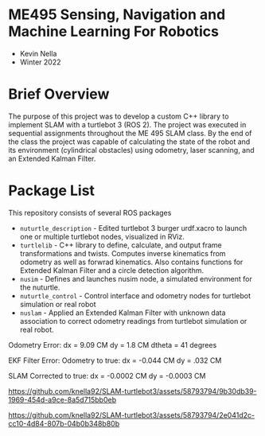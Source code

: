 # ME495 Sensing, Navigation and Machine Learning For Robotics
* Kevin Nella
* Winter 2022
# Brief Overview
The purpose of this project was to develop a custom C++ library to implement SLAM with a turtlebot 3 (ROS 2). The project was executed in sequential assignments throughout the ME 495 SLAM class. By the end of the class the project was capable of calculating the state of the robot and its environment (cylindrical obstacles) using odometry, laser scanning, and an Extended Kalman Filter.
# Package List
This repository consists of several ROS packages
- `nuturtle_description` - Edited turtlebot 3 burger urdf.xacro to launch one or multiple turtlebot nodes, visualized in RViz.
- `turtlelib` - C++ library to define, calculate, and output frame transformations and twists. Computes inverse kinematics from odometry as well as forwrad kinematics. Also contains functions for Extended Kalman Filter and a circle detection algorithm.
- `nusim` - Defines and launches nusim node, a simulated environment for the nuturtle.
- `nuturtle_control` - Control interface and odometry nodes for turtlebot simulation or real robot
- `nuslam` - Applied an Extended Kalman Filter with unknown data association to correct odometry readings from turtlebot simulation or real robot.

Odometry Error:
dx = 9.09 CM
dy = 1.8 CM
dtheta = 41 degrees

EKF Filter Error:
Odometry to true:
dx = -0.044 CM
dy = .032 CM

SLAM Corrected to true:
dx = -0.0002 CM
dy = -0.0003 CM




https://github.com/knella92/SLAM-turtlebot3/assets/58793794/9b30db39-1969-454d-a9ce-8a5d715bb0eb



https://github.com/knella92/SLAM-turtlebot3/assets/58793794/2e041d2c-cc10-4d84-807b-04b0b348b80b


